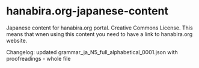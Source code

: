 # hanabira.org-japanese-content
Japanese content for hanabira.org portal. Creative Commons License. This means that wnen using this content you need to have a link to hanabira.org website.




Changelog:
updated
grammar_ja_N5_full_alphabetical_0001.json with proofreadings - whole file
